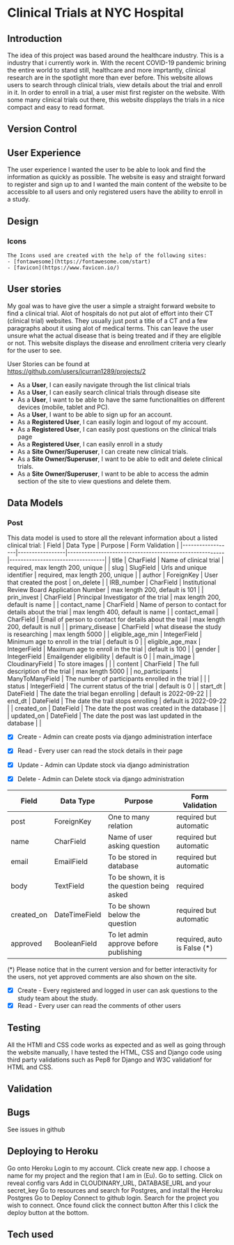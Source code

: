 # Clinical Trials at NYC Hospital

## Introduction
The idea of this project was based around the healthcare industry. This is a industry that i currently work in. With the recent COVID-19 pandemic brining the entire world to stand still, healthcare and more imprtantly, clinical research are in the spotlight more than ever before. This website allows users to search through clinical trials, view details about the trial and enroll in it. In order to enroll in a trial, a user mist first register on the website. With some many clinical trials out there, this website dispplays the trials in a nice compact and easy to read format.

## Version Control


## User Experience
The user experience I wanted the user to be able to look and find the information as quickly as possible. The website is easy and straight forward to register and sign up to and I wanted the main content of the website to be accessible to all users and only registered users have the ability to enroll in a study.

## Design

### Icons

    The Icons used are created with the help of the following sites:
    - [fontawesome](https://fontawesome.com/start)
    - [favicon](https://www.favicon.io/) 

## User stories
My goal was to have give the user a simple a straight forward website to find a clinical trial. Alot of hospitals do not put alot of effort into their CT (clinical trial) websites. They usually just post a title of a CT and a few paragraphs about it using alot of medical terms. This can leave the user unsure what the actual disease that is being treated and if they are eligible or not. This website displays the disease and enrollment criteria very clearly for the user to see.

User Stories can be found at https://github.com/users/jcurran1289/projects/2 


* As a **User**, I can easily navigate through the list clinical trials
* As a **User**, I can easily search clinical trials through disease site
* As a **User**, I want to be able to have the same functionalities on different devices (mobile, tablet and PC).
* As a **User**, I want to be able to sign up for an account.
* As a **Registered User**, I can easily login and logout of my account.
* As a **Registered User**, I can easily post questions on the clinical trials page
* As a **Registered User**, I can easily enroll in a study 
* As a **Site Owner/Superuser**, I can create new clinical trials.
* As a **Site Owner/Superuser**, I want to be able to edit and delete clinical trials.
* As a **Site Owner/Superuser**, I want to be able to access the admin section of the site to view questions and delete them.

## Data Models

### Post
This data model is used to store all the relevant information about a listed clinical trial:
| Field            | Data Type       | Purpose                                                | Form Validation                  |
|------------------|-----------------|--------------------------------------------------------|----------------------------------|
| title            | CharField       | Name of clinical trial                                 | required, max length 200, unique |
| slug             | SlugField       | Urls and unique identifier                             | required, max length 200, unique |
| author           | ForeignKey      | User that created the post                             | on_delete                        |
| IRB_number       | CharField       | Institutional Review Board Application Number          | max length 200, default is 101   |
| prin_invest      | CharField       | Principal Investigator of the trial                    | max length 200, default is name  |
| contact_name     | CharField       | Name of person to contact for details about the trial  | max length 400, default is name  |
| contact_email    | CharField       | Email of person to contact for details about the trail | max length 200, default is null  |
| primary_disease  | CharField       | what disease the study is researching                  | max length 5000                  |
| eligible_age_min | IntegerField    | Minimum age to enroll in the trial                     | default is 0                     |
| eligible_age_max | IntegerField    | Maximum age to enroll in the trial                     | default is 100                   |
| gender           | IntegerField    | Emailgender eligibility                                | default is 0                     |
| main_image       | CloudinaryField | To store images                                        |                                  |
| content          | CharField       | The full description of the trial                      | max length 5000                  |
| no_participants  | ManyToManyField | The number of participants enrolled in the trial       |                                  |
| status           | IntegerField    | The current status of the trial                        | default is 0                     |
| start_dt         | DateField       | The date the trial began enrolling                     | default is 2022-09-22            |
| end_dt           | DateField       | The date the trail stops enrolling                     | default is 2022-09-22            |
| created_on       | DateField       | The date the post was created in the database          |                                  |
| updated_on       | DateField       | The date the post was last updated in the database     |                                  |

- [x] Create - Admin can create posts via django administration interface
- [x] Read - Every user can read the stock details in their page 
- [x] Update - Admin can Update stock via django administration
- [x] Delete - Admin can Delete stock via django administration


| Field      | Data Type     | Purpose                                     | Form Validation             |
|------------|---------------|---------------------------------------------|-----------------------------|
| post       | ForeignKey    | One to many relation                        | required but automatic      |
| name       | CharField     | Name of user asking question                | required but automatic      |
| email      | EmailField    | To be stored in database                    | required but automatic      |
| body       | TextField     | To be shown, it is the question being asked | required                    |
| created_on | DateTimeField | To be shown below the question              | required but automatic      |
| approved   | BooleanField  | To let admin approve before publishing      | required, auto is False (*) |

(*) Please notice that in the current version and for better interactivity for the users, not yet approved comments are also shown on the site.

- [x] Create - Every registered and logged in user can ask questions to the study team about the study.
- [x] Read - Every user can read the comments of other users

## Testing
All the HTMl and CSS code works as expected and as well as going through the website manually, I have tested the HTML, CSS and Django code using third party validations such as Pep8 for Django and W3C validationf for HTML and CSS.

## Validation 

## Bugs
See issues in github

## Deploying to Heroku
Go onto Heroku
Login to my account.
Click create new app.
I choose a name for my project and the region that I am in (Eu).
Go to setting.
Click on reveal config vars
Add in CLOUDINARY_URL, DATABASE_URL and your secret_key
Go to resources and search for Postgres, and install the Heroku Postgres
Go to Deploy
Connect to github login.
Search for the project you wish to connect. Once found click the connect button After this I click the deploy button at the bottom.

## Tech used
